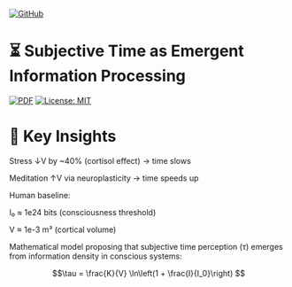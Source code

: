 [![GitHub](https://img.shields.io/badge/View_on-GitHub-black?logo=github)](https://github.com/ArkOkupski-WAT/Subjective_Time_As_Emergent_Information_Processing)

# ⏳ Subjective Time as Emergent Information Processing

[![PDF](https://img.shields.io/badge/Download_Paper-blue)](Subjective_Time_As_Emergent_Information_Processing.pdf)
[![License: MIT](https://img.shields.io/badge/License-MIT-yellow.svg)](LICENSE)

# 🔑 Key Insights
Stress ↓V by ~40% (cortisol effect) → time slows

Meditation ↑V via neuroplasticity → time speeds up

Human baseline:

I₀ ≈ 1e24 bits (consciousness threshold)

V ≈ 1e-3 m³ (cortical volume)

Mathematical model proposing that subjective time perception (τ) emerges from information density in conscious systems:

```math
\tau = \frac{K}{V} \ln\left(1 + \frac{I}{I_0}\right)
